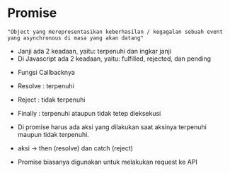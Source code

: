 # Promise

    "Object yang merepresentasikan keberhasilan / kegagalan sebuah event yang asynchronous di masa yang akan datang"

- Janji ada 2 keadaan, yaitu: terpenuhi dan ingkar janji
- Di Javascript ada 2 keadaan, yaitu: fulfilled, rejected, dan pending

* Fungsi Callbacknya

- Resolve : terpenuhi
- Reject : tidak terpenuhi
- Finally : terpenuhi ataupun tidak tetep dieksekusi

- Di promise harus ada aksi yang dilakukan saat aksinya terpenuhi maupun tidak terpenuhi.
- aksi -> then (resolve) dan catch (reject)

- Promise biasanya digunakan untuk melakukan request ke API
